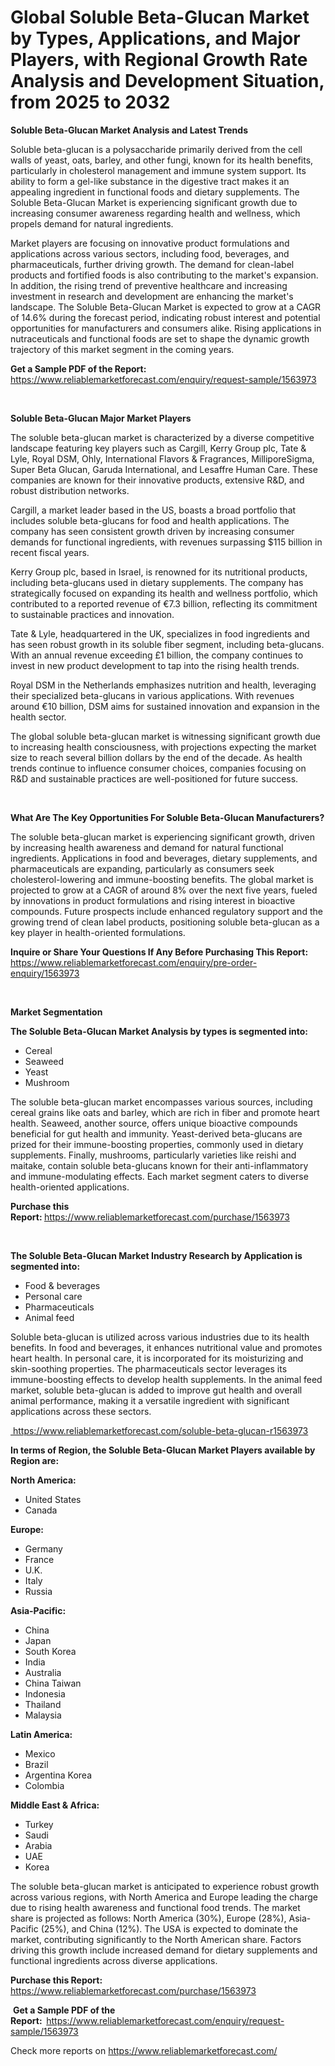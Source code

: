 <p><h1>Global Soluble Beta-Glucan Market by Types, Applications, and Major Players, with Regional Growth Rate Analysis and Development Situation, from 2025 to 2032</h1></p><p><strong>Soluble Beta-Glucan Market Analysis and Latest Trends</strong></p>
<p><p>Soluble beta-glucan is a polysaccharide primarily derived from the cell walls of yeast, oats, barley, and other fungi, known for its health benefits, particularly in cholesterol management and immune system support. Its ability to form a gel-like substance in the digestive tract makes it an appealing ingredient in functional foods and dietary supplements. The Soluble Beta-Glucan Market is experiencing significant growth due to increasing consumer awareness regarding health and wellness, which propels demand for natural ingredients. </p><p>Market players are focusing on innovative product formulations and applications across various sectors, including food, beverages, and pharmaceuticals, further driving growth. The demand for clean-label products and fortified foods is also contributing to the market's expansion. In addition, the rising trend of preventive healthcare and increasing investment in research and development are enhancing the market's landscape. The Soluble Beta-Glucan Market is expected to grow at a CAGR of 14.6% during the forecast period, indicating robust interest and potential opportunities for manufacturers and consumers alike. Rising applications in nutraceuticals and functional foods are set to shape the dynamic growth trajectory of this market segment in the coming years.</p></p>
<p><strong>Get a Sample PDF of the Report:&nbsp;</strong> <a href="https://www.reliablemarketforecast.com/enquiry/request-sample/1563973?utm_campaign=3126&utm_medium=2&utm_source=Github&utm_content=ia&utm_term=07042025&utm_id=soluble-beta-glucan">https://www.reliablemarketforecast.com/enquiry/request-sample/1563973</a></p>
<p>&nbsp;</p>
<p><strong>Soluble Beta-Glucan Major Market Players</strong></p>
<p><p>The soluble beta-glucan market is characterized by a diverse competitive landscape featuring key players such as Cargill, Kerry Group plc, Tate & Lyle, Royal DSM, Ohly, International Flavors & Fragrances, MilliporeSigma, Super Beta Glucan, Garuda International, and Lesaffre Human Care. These companies are known for their innovative products, extensive R&D, and robust distribution networks.</p><p>Cargill, a market leader based in the US, boasts a broad portfolio that includes soluble beta-glucans for food and health applications. The company has seen consistent growth driven by increasing consumer demands for functional ingredients, with revenues surpassing $115 billion in recent fiscal years.</p><p>Kerry Group plc, based in Israel, is renowned for its nutritional products, including beta-glucans used in dietary supplements. The company has strategically focused on expanding its health and wellness portfolio, which contributed to a reported revenue of €7.3 billion, reflecting its commitment to sustainable practices and innovation.</p><p>Tate & Lyle, headquartered in the UK, specializes in food ingredients and has seen robust growth in its soluble fiber segment, including beta-glucans. With an annual revenue exceeding £1 billion, the company continues to invest in new product development to tap into the rising health trends.</p><p>Royal DSM in the Netherlands emphasizes nutrition and health, leveraging their specialized beta-glucans in various applications. With revenues around €10 billion, DSM aims for sustained innovation and expansion in the health sector.</p><p>The global soluble beta-glucan market is witnessing significant growth due to increasing health consciousness, with projections expecting the market size to reach several billion dollars by the end of the decade. As health trends continue to influence consumer choices, companies focusing on R&D and sustainable practices are well-positioned for future success.</p></p>
<p>&nbsp;</p>
<p><strong>What Are The Key Opportunities For Soluble Beta-Glucan Manufacturers?</strong></p>
<p><p>The soluble beta-glucan market is experiencing significant growth, driven by increasing health awareness and demand for natural functional ingredients. Applications in food and beverages, dietary supplements, and pharmaceuticals are expanding, particularly as consumers seek cholesterol-lowering and immune-boosting benefits. The global market is projected to grow at a CAGR of around 8% over the next five years, fueled by innovations in product formulations and rising interest in bioactive compounds. Future prospects include enhanced regulatory support and the growing trend of clean label products, positioning soluble beta-glucan as a key player in health-oriented formulations.</p></p>
<p><strong>Inquire or Share Your Questions If Any Before Purchasing This Report:</strong> <a href="https://www.reliablemarketforecast.com/enquiry/pre-order-enquiry/1563973?utm_campaign=3126&utm_medium=2&utm_source=Github&utm_content=ia&utm_term=07042025&utm_id=soluble-beta-glucan">https://www.reliablemarketforecast.com/enquiry/pre-order-enquiry/1563973</a></p>
<p>&nbsp;</p>
<p><strong>Market Segmentation</strong></p>
<p><strong>The Soluble Beta-Glucan Market Analysis by types is segmented into:</strong></p>
<p><ul><li>Cereal</li><li>Seaweed</li><li>Yeast</li><li>Mushroom</li></ul></p>
<p><p>The soluble beta-glucan market encompasses various sources, including cereal grains like oats and barley, which are rich in fiber and promote heart health. Seaweed, another source, offers unique bioactive compounds beneficial for gut health and immunity. Yeast-derived beta-glucans are prized for their immune-boosting properties, commonly used in dietary supplements. Finally, mushrooms, particularly varieties like reishi and maitake, contain soluble beta-glucans known for their anti-inflammatory and immune-modulating effects. Each market segment caters to diverse health-oriented applications.</p></p>
<p><strong>Purchase this Report:&nbsp;</strong><a href="https://www.reliablemarketforecast.com/purchase/1563973?utm_campaign=3126&utm_medium=2&utm_source=Github&utm_content=ia&utm_term=07042025&utm_id=soluble-beta-glucan">https://www.reliablemarketforecast.com/purchase/1563973</a></p>
<p>&nbsp;</p>
<p><strong>The Soluble Beta-Glucan Market Industry Research by Application is segmented into:</strong></p>
<p><ul><li>Food & beverages</li><li>Personal care</li><li>Pharmaceuticals</li><li>Animal feed</li></ul></p>
<p><p>Soluble beta-glucan is utilized across various industries due to its health benefits. In food and beverages, it enhances nutritional value and promotes heart health. In personal care, it is incorporated for its moisturizing and skin-soothing properties. The pharmaceuticals sector leverages its immune-boosting effects to develop health supplements. In the animal feed market, soluble beta-glucan is added to improve gut health and overall animal performance, making it a versatile ingredient with significant applications across these sectors.</p></p>
<p><a href="https://www.reliablemarketforecast.com/soluble-beta-glucan-r1563973?utm_campaign=3126&utm_medium=2&utm_source=Github&utm_content=ia&utm_term=07042025&utm_id=soluble-beta-glucan">&nbsp;https://www.reliablemarketforecast.com/soluble-beta-glucan-r1563973</a></p>
<p><strong>In terms of Region, the Soluble Beta-Glucan Market Players available by Region are:</strong></p>
<p>
    <p> <strong> North America: </strong>
        <ul>
            <li>United States</li>
            <li>Canada</li>
        </ul>
        </p> 
    <p> <strong> Europe: </strong>
        <ul>
            <li>Germany</li>
            <li>France</li>
            <li>U.K.</li>
            <li>Italy</li>
            <li>Russia</li>
        </ul>
        </p> 
    <p> <strong> Asia-Pacific: </strong>
        <ul>
            <li>China</li>
            <li>Japan</li>
            <li>South Korea</li>
            <li>India</li>
            <li>Australia</li>
            <li>China Taiwan</li>
            <li>Indonesia</li>
            <li>Thailand</li>
            <li>Malaysia</li>
        </ul>
        </p> 
    <p> <strong> Latin America: </strong>
        <ul>
            <li>Mexico</li>
            <li>Brazil</li>
            <li>Argentina Korea</li>
            <li>Colombia</li>
        </ul>
        </p> 
    <p> <strong> Middle East & Africa: </strong>
        <ul>
            <li>Turkey</li>
            <li>Saudi</li>
            <li>Arabia</li>
            <li>UAE</li>
            <li>Korea</li>
        </ul>
    </p>
    </p>
<p><p>The soluble beta-glucan market is anticipated to experience robust growth across various regions, with North America and Europe leading the charge due to rising health awareness and functional food trends. The market share is projected as follows: North America (30%), Europe (28%), Asia-Pacific (25%), and China (12%). The USA is expected to dominate the market, contributing significantly to the North American share. Factors driving this growth include increased demand for dietary supplements and functional ingredients across diverse applications.</p></p>
<p><strong>Purchase this Report: </strong><a href="https://www.reliablemarketforecast.com/purchase/1563973?utm_campaign=3126&utm_medium=2&utm_source=Github&utm_content=ia&utm_term=07042025&utm_id=soluble-beta-glucan">https://www.reliablemarketforecast.com/purchase/1563973</a></p>
<p>&nbsp;<strong>Get a Sample PDF of the Report:&nbsp;&nbsp;</strong><a href="https://www.reliablemarketforecast.com/enquiry/request-sample/1563973?utm_campaign=3126&utm_medium=2&utm_source=Github&utm_content=ia&utm_term=07042025&utm_id=soluble-beta-glucan">https://www.reliablemarketforecast.com/enquiry/request-sample/1563973</a></p>
<p><strong></strong></p>
<p>Check more reports on <a href="https://www.reliablemarketforecast.com/?utm_campaign=3126&utm_medium=2&utm_source=Github&utm_content=ia&utm_term=07042025&utm_id=soluble-beta-glucan">https://www.reliablemarketforecast.com/</a></p>
